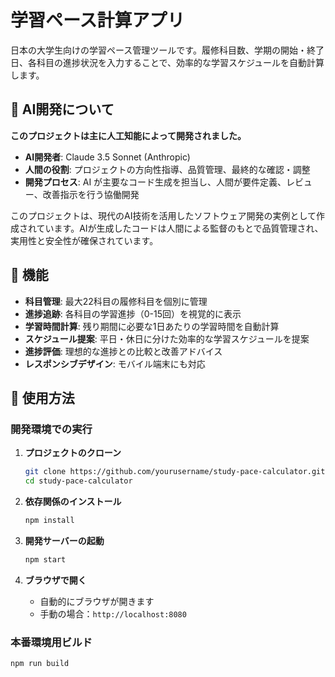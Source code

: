 # 学習ペース計算アプリ

日本の大学生向けの学習ペース管理ツールです。履修科目数、学期の開始・終了日、各科目の進捗状況を入力することで、効率的な学習スケジュールを自動計算します。

## 🤖 AI開発について

**このプロジェクトは主に人工知能によって開発されました。**

- **AI開発者**: Claude 3.5 Sonnet (Anthropic)
- **人間の役割**: プロジェクトの方向性指導、品質管理、最終的な確認・調整
- **開発プロセス**: AI が主要なコード生成を担当し、人間が要件定義、レビュー、改善指示を行う協働開発

このプロジェクトは、現代のAI技術を活用したソフトウェア開発の実例として作成されています。AIが生成したコードは人間による監督のもとで品質管理され、実用性と安全性が確保されています。

## 🎯 機能

- **科目管理**: 最大22科目の履修科目を個別に管理
- **進捗追跡**: 各科目の学習進捗（0-15回）を視覚的に表示
- **学習時間計算**: 残り期間に必要な1日あたりの学習時間を自動計算
- **スケジュール提案**: 平日・休日に分けた効率的な学習スケジュールを提案
- **進捗評価**: 理想的な進捗との比較と改善アドバイス
- **レスポンシブデザイン**: モバイル端末にも対応

## 🚀 使用方法

### 開発環境での実行

1. **プロジェクトのクローン**
   ```bash
   git clone https://github.com/yourusername/study-pace-calculator.git
   cd study-pace-calculator
   ```

2. **依存関係のインストール**
   ```bash
   npm install
   ```

3. **開発サーバーの起動**
   ```bash
   npm start
   ```

4. **ブラウザで開く**
   - 自動的にブラウザが開きます
   - 手動の場合：`http://localhost:8080`

### 本番環境用ビルド

```bash
npm run build
```
